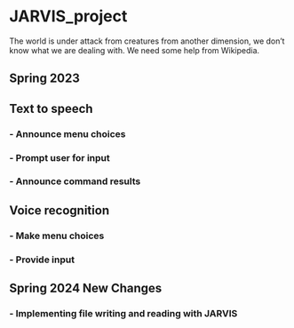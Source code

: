 # JARVIS_project

The world is under attack from creatures from another dimension, we
don’t know what we are dealing with. We need some help from Wikipedia.

## Spring 2023
## Text to speech
### - Announce menu choices
### - Prompt user for input
### - Announce command results

## Voice recognition
### - Make menu choices
### - Provide input


## Spring 2024 New Changes
### - Implementing file writing and reading with JARVIS